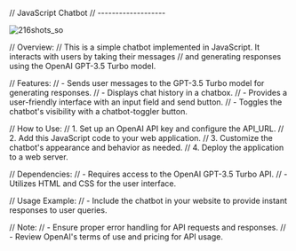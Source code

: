 // JavaScript Chatbot // -------------------

![216shots_so](https://github.com/user-attachments/assets/d43fb832-a1f6-4435-b9d1-4e3c426aeeef)


// Overview: // This is a simple chatbot implemented in JavaScript. It interacts with users by taking their messages // and generating responses using the OpenAI GPT-3.5 Turbo model.

// Features: // - Sends user messages to the GPT-3.5 Turbo model for generating responses. // - Displays chat history in a chatbox. // - Provides a user-friendly interface with an input field and send button. // - Toggles the chatbot's visibility with a chatbot-toggler button.

// How to Use: // 1. Set up an OpenAI API key and configure the API_URL. // 2. Add this JavaScript code to your web application. // 3. Customize the chatbot's appearance and behavior as needed. // 4. Deploy the application to a web server.

// Dependencies: // - Requires access to the OpenAI GPT-3.5 Turbo API. // - Utilizes HTML and CSS for the user interface.

// Usage Example: // - Include the chatbot in your website to provide instant responses to user queries.

// Note: // - Ensure proper error handling for API requests and responses. // - Review OpenAI's terms of use and pricing for API usage.

